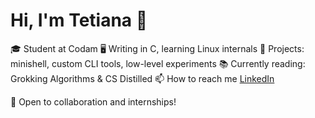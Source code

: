 # Hi, I'm Tetiana 👋

🎓 Student at Codam
🖥️ Writing in C, learning Linux internals
🔧 Projects: minishell, custom CLI tools, low-level experiments
📚 Currently reading: Grokking Algorithms & CS Distilled
📫 How to reach me [LinkedIn](https://www.linkedin.com/in/tanyakremnova/)

🌱 Open to collaboration and internships!

<!---
TanyaKremnova/TanyaKremnova is a ✨ special ✨ repository because its `README.md` (this file) appears on your GitHub profile.
You can click the Preview link to take a look at your changes.
--->
